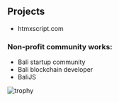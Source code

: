 ## Projects

* htmxscript.com

### Non-profit community works:

* Bali startup community
* Bali blockchain developer
* BaliJS

![trophy](https://github-profile-trophy.vercel.app/?username=adisetiawan&theme=gruvbox)
